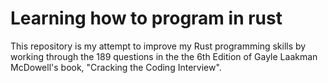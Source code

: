 # Learning how to program in rust

This repository is my attempt to improve my Rust programming skills by working through the 189 questions in the the 6th Edition of Gayle Laakman McDowell's book, "Cracking the Coding Interview".